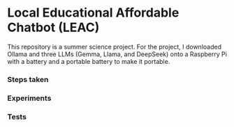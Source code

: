 # Local Educational Affordable Chatbot (LEAC)

This repository is a summer science project. For the project, I downloaded Ollama and three LLMs (Gemma, Llama, and DeepSeek) onto a Raspberry Pi with a battery and a portable battery to make it portable. 

### Steps taken


### Experiments


### Tests
